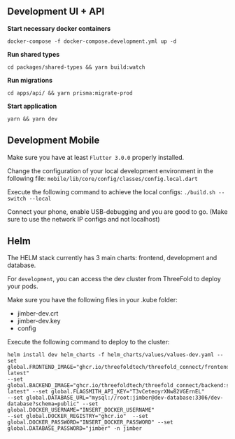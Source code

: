 ## Development UI + API

**Start necessary docker containers**

```shell
docker-compose -f docker-compose.development.yml up -d
```

**Run shared types**

```shell
cd packages/shared-types && yarn build:watch
```

**Run migrations**

```shell
cd apps/api/ && yarn prisma:migrate-prod
```

**Start application**

```shell
yarn && yarn dev
```


## Development Mobile

Make sure you have at least ```Flutter 3.0.0``` properly installed. 

Change the configuration of your local development environment in the following file: ```mobile/lib/core/config/classes/config.local.dart```

Execute the following command to achieve the local configs: ```./build.sh --switch --local```

Connect your phone, enable USB-debugging and you are good to go. (Make sure to use the network IP configs and not localhost)





## Helm

The HELM stack currently has 3 main charts: frontend, development and database.

For ```development```, you can access the dev cluster from ThreeFold to deploy your pods.

Make sure you have the following files in your .kube folder:

- jimber-dev.crt
- jimber-dev.key
- config

Execute the following command to deploy to the cluster:

```shell
helm install dev helm_charts -f helm_charts/values/values-dev.yaml --set global.FRONTEND_IMAGE="ghcr.io/threefoldtech/threefold_connect/frontend:staging-latest" 
--set global.BACKEND_IMAGE="ghcr.io/threefoldtech/threefold_connect/backend:staging-latest" --set global.FLAGSMITH_API_KEY="T3vCeteoyrXNw82VGErnEL" 
--set global.DATABASE_URL="mysql://root:jimber@dev-database:3306/dev-database?schema=public" --set global.DOCKER_USERNAME="INSERT_DOCKER_USERNAME" 
--set global.DOCKER_REGISTRY="ghcr.io"  --set global.DOCKER_PASSWORD="INSERT_DOCKER_PASSWORD" --set global.DATABASE_PASSWORD="jimber" -n jimber 
```
